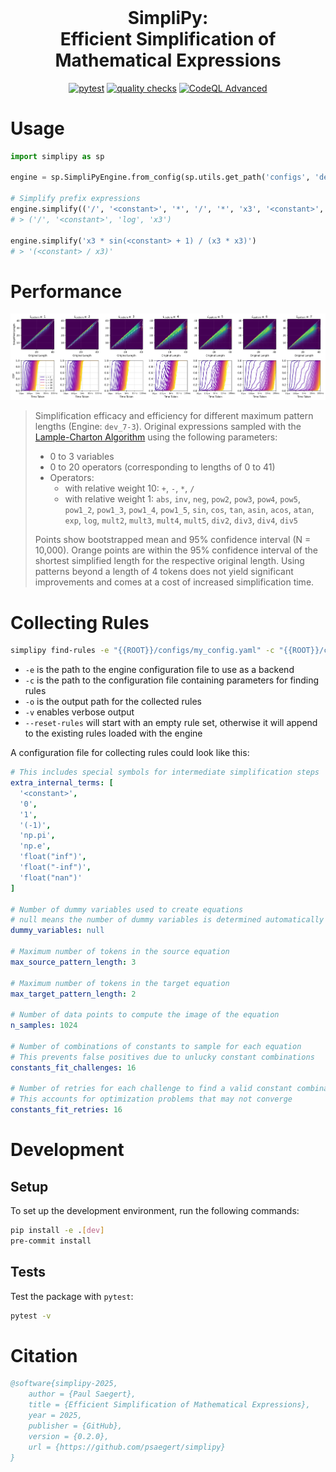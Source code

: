 <h1 align="center" style="margin-top: 0px;">SimpliPy:<br>Efficient Simplification of Mathematical Expressions</h1>

<div align="center">

[![pytest](https://github.com/psaegert/simplipy/actions/workflows/pytest.yml/badge.svg)](https://github.com/psaegert/simplipy/actions/workflows/pytest.yml)
[![quality checks](https://github.com/psaegert/simplipy/actions/workflows/pre-commit.yml/badge.svg)](https://github.com/psaegert/simplipy/actions/workflows/pre-commit.yml)
[![CodeQL Advanced](https://github.com/psaegert/simplipy/actions/workflows/codeql.yaml/badge.svg)](https://github.com/psaegert/simplipy/actions/workflows/codeql.yaml)

</div>

# Usage


```python
import simplipy as sp

engine = sp.SimpliPyEngine.from_config(sp.utils.get_path('configs', 'dev_7-3.yaml'))

# Simplify prefix expressions
engine.simplify(('/', '<constant>', '*', '/', '*', 'x3', '<constant>', 'x3', 'log', 'x3'))
# > ('/', '<constant>', 'log', 'x3')

engine.simplify('x3 * sin(<constant> + 1) / (x3 * x3)')
# > '(<constant> / x3)'
```

# Performance

<img src="./assets/images/dev_7-3_multi_simplification_length_histogram.png" alt="Original vs Simplified Length and Simplification Time"/>

> Simplification efficacy and efficiency for different maximum pattern lengths (Engine: `dev_7-3`).
> Original expressions sampled with the [Lample-Charton Algorithm](https://arxiv.org/abs/1912.01412) using the following parameters:
> - 0 to 3 variables
> - 0 to 20 operators (corresponding to lengths of 0 to 41)
> - Operators:
>   - with relative weight 10: `+`, `-`, `*`, `/`
>   - with relative weight 1: `abs`, `inv`, `neg`, `pow2`, `pow3`, `pow4`, `pow5`, `pow1_2`, `pow1_3`, `pow1_4`, `pow1_5`, `sin`, `cos`, `tan`, `asin`, `acos`, `atan`, `exp`, `log`, `mult2`, `mult3`, `mult4`, `mult5`, `div2`, `div3`, `div4`, `div5`
>
> Points show bootstrapped mean and 95% confidence interval (N = 10,000).
> Orange points are within the 95% confidence interval of the shortest simplified length for the respective original length.
> Using patterns beyond a length of 4 tokens does not yield significant improvements and comes at a cost of increased simplification time.


# Collecting Rules

```sh
simplipy find-rules -e "{{ROOT}}/configs/my_config.yaml" -c "{{ROOT}}/configs/create_my_config.yaml" -o "{{ROOT}}/data/rules/my_config.json" -v --reset-rules
```

- `-e` is the path to the engine configuration file to use as a backend
- `-c` is the path to the configuration file containing parameters for finding rules
- `-o` is the output path for the collected rules
- `-v` enables verbose output
- `--reset-rules` will start with an empty rule set, otherwise it will append to the existing rules loaded with the engine

A configuration file for collecting rules could look like this:

```yaml
# This includes special symbols for intermediate simplification steps
extra_internal_terms: [
  '<constant>',
  '0',
  '1',
  '(-1)',
  'np.pi',
  'np.e',
  'float("inf")',
  'float("-inf")',
  'float("nan")'
]

# Number of dummy variables used to create equations
# null means the number of dummy variables is determined automatically based on max source pattern length
dummy_variables: null  

# Maximum number of tokens in the source equation
max_source_pattern_length: 3

# Maximum number of tokens in the target equation
max_target_pattern_length: 2

# Number of data points to compute the image of the equation
n_samples: 1024

# Number of combinations of constants to sample for each equation
# This prevents false positives due to unlucky constant combinations
constants_fit_challenges: 16

# Number of retries for each challenge to find a valid constant combination
# This accounts for optimization problems that may not converge
constants_fit_retries: 16
```

# Development

## Setup
To set up the development environment, run the following commands:

```sh
pip install -e .[dev]
pre-commit install
```

## Tests

Test the package with `pytest`:

```sh
pytest -v
```

# Citation
```bibtex
@software{simplipy-2025,
    author = {Paul Saegert},
    title = {Efficient Simplification of Mathematical Expressions},
    year = 2025,
    publisher = {GitHub},
    version = {0.2.0},
    url = {https://github.com/psaegert/simplipy}
}
```
